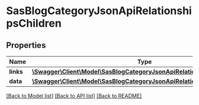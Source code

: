 # SasBlogCategoryJsonApiRelationshipsChildren

## Properties
Name | Type | Description | Notes
------------ | ------------- | ------------- | -------------
**links** | [**\Swagger\Client\Model\SasBlogCategoryJsonApiRelationshipsChildrenLinks**](SasBlogCategoryJsonApiRelationshipsChildrenLinks.md) |  | [optional] 
**data** | [**\Swagger\Client\Model\SasBlogCategoryJsonApiRelationshipsChildrenData[]**](SasBlogCategoryJsonApiRelationshipsChildrenData.md) |  | [optional] 

[[Back to Model list]](../../README.md#documentation-for-models) [[Back to API list]](../../README.md#documentation-for-api-endpoints) [[Back to README]](../../README.md)

